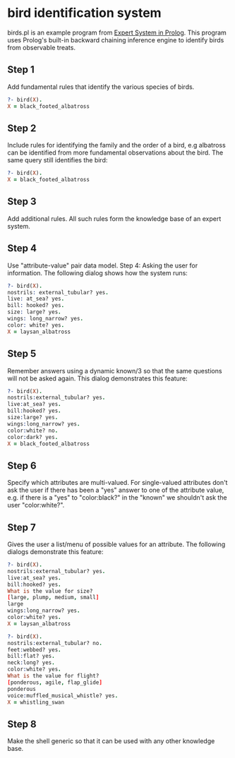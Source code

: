 # bird identification system
birds.pl is an example program from [Expert System in Prolog](http://www.amzi.com/ExpertSystemsInProlog/02usingprolog.php). This program uses Prolog's built-in backward chaining inference engine to identify birds from observable treats.

## Step 1
Add fundamental rules that identify the various species of birds.
```Prolog
?- bird(X).
X = black_footed_albatross
```
## Step 2
Include rules for identifying the family and the order of a bird, e.g albatross can be identified from more fundamental observations about the bird. The same query still identifies the bird:
```Prolog
?- bird(X).
X = black_footed_albatross
```
## Step 3
Add additional rules. All such rules form the knowledge base of an expert system.
## Step 4
Use "attribute-value" pair data model.
Step 4: Asking the user for information. The following dialog shows how the system runs:
```Prolog
?- bird(X).
nostrils: external_tubular? yes.
live: at_sea? yes.
bill: hooked? yes.
size: large? yes.
wings: long_narrow? yes.
color: white? yes.
X = laysan_albatross
```
## Step 5
Remember answers using a dynamic known/3 so that the same questions will not be asked again. This dialog demonstrates this feature:
```Prolog
?- bird(X).
nostrils:external_tubular? yes.
live:at_sea? yes.
bill:hooked? yes.
size:large? yes.
wings:long_narrow? yes.
color:white? no.
color:dark? yes.
X = black_footed_albatross
```
## Step 6
Specify which attributes are multi-valued. For single-valued attributes don't ask the user if there has been a "yes" answer to one of the attribute value, e.g. if there is a "yes" to "color:black?" in the "known" we shouldn't ask the user "color:white?".
## Step 7
Gives the user a list/menu of possible values for an attribute. The following dialogs demonstrate this feature:
```Prolog
?- bird(X).
nostrils:external_tubular? yes.
live:at_sea? yes.
bill:hooked? yes.
What is the value for size?
[large, plump, medium, small]
large
wings:long_narrow? yes.
color:white? yes.
X = laysan_albatross
```
```Prolog
?- bird(X).
nostrils:external_tubular? no.
feet:webbed? yes.
bill:flat? yes.
neck:long? yes.
color:white? yes.
What is the value for flight?
[ponderous, agile, flap_glide]
ponderous
voice:muffled_musical_whistle? yes.
X = whistling_swan
```
## Step 8
Make the shell generic so that it can be used with any other knowledge base.
